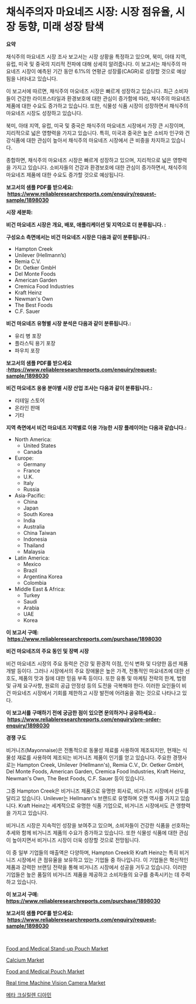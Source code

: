 <p><h1>채식주의자 마요네즈 시장: 시장 점유율, 시장 동향, 미래 성장 탐색</h1></p><p><strong>요약</strong></p>
<p><p>채식주의 마요네즈 시장 조사 보고서는 시장 상황을 특정하고 있으며, 북미, 아태 지역, 유럽, 미국 및 중국의 지리적 전파에 대해 상세히 알려줍니다. 이 보고서는 채식주의 마요네즈 시장이 예측된 기간 동안 6.1%의 연평균 성장률(CAGR)로 성장할 것으로 예상됨을 나타내고 있습니다.</p><p>이 보고서에 따르면, 채식주의 마요네즈 시장은 빠르게 성장하고 있습니다. 최근 소비자들이 건강한 라이프스타일과 환경보호에 대한 관심이 증가함에 따라, 채식주의 마요네즈 제품에 대한 수요도 증가하고 있습니다. 또한, 식물성 식품 시장이 성장하면서 채식주의 마요네즈 시장도 성장하고 있습니다.</p><p>북미, 아태 지역, 유럽, 미국 및 중국은 채식주의 마요네즈 시장에서 가장 큰 시장이며, 지리적으로 넓은 영향력을 가지고 있습니다. 특히, 미국과 중국은 높은 소비자 인구와 건강식품에 대한 관심이 높아서 채식주의 마요네즈 시장에서 큰 비중을 차지하고 있습니다.</p><p>종합하면, 채식주의 마요네즈 시장은 빠르게 성장하고 있으며, 지리적으로 넓은 영향력을 가지고 있습니다. 소비자들의 건강과 환경보호에 대한 관심이 증가하면서, 채식주의 마요네즈 제품에 대한 수요도 증가할 것으로 예상됩니다.</p></p>
<p><strong>보고서의 샘플 PDF를 받으세요: &nbsp;<a href="https://www.reliableresearchreports.com/enquiry/request-sample/1898030">https://www.reliableresearchreports.com/enquiry/request-sample/1898030</a></strong></p>
<p><strong>시장 세분화:</strong></p>
<p><strong> 비건 마요네즈 시장은 개요, 배포, 애플리케이션 및 지역으로 더 분류됩니다. :</strong></p>
<p><strong>구성요소 측면에서는 비건 마요네즈 시장은 다음과 같이 분류됩니다.:</strong></p>
<p><ul><li>Hampton Creek</li><li>Unilever (Hellmann’s)</li><li>Remia C.V.</li><li>Dr. Oetker GmbH</li><li>Del Monte Foods</li><li>American Garden</li><li>Cremica Food Industries</li><li>Kraft Heinz</li><li>Newman's Own</li><li>The Best Foods</li><li>C.F. Sauer</li></ul></p>
<p><strong> 비건 마요네즈 유형별 시장 분석은 다음과 같이 분류됩니다.:</strong></p>
<p><ul><li>유리 병 포장</li><li>플라스틱 용기 포장</li><li>파우치 포장</li></ul></p>
<p><strong>보고서의 샘플 PDF를 받으세요 :<a href="https://www.reliableresearchreports.com/enquiry/request-sample/1898030">https://www.reliableresearchreports.com/enquiry/request-sample/1898030</a></strong></p>
<p><strong> 비건 마요네즈 응용 분야별 시장 산업 조사는 다음과 같이 분류됩니다.:</strong></p>
<p><ul><li>리테일 스토어</li><li>온라인 판매</li><li>기타</li></ul></p>
<p><strong>지역 측면에서 비건 마요네즈 지역별로 이용 가능한 시장 플레이어는 다음과 같습니다.:</strong></p>
<p><ul>
    <li>
        North America:
        <ul>
            <li>United States</li>
            <li>Canada</li>
        </ul>
    </li>
    <li>
        Europe:
        <ul>
            <li>Germany</li>
            <li>France</li>
            <li>U.K.</li>
            <li>Italy</li>
            <li>Russia</li>
        </ul>
    </li>
    <li>
        Asia-Pacific:
        <ul>
            <li>China</li>
            <li>Japan</li>
            <li>South Korea</li>
            <li>India</li>
            <li>Australia</li>
            <li>China Taiwan</li>
            <li>Indonesia</li>
            <li>Thailand</li>
            <li>Malaysia</li>
        </ul>
    </li>
    <li>
        Latin America:
        <ul>
            <li>Mexico</li>
            <li>Brazil</li>
            <li>Argentina Korea</li>
            <li>Colombia</li>
        </ul>
    </li>
    <li>
        Middle East & Africa:
        <ul>
            <li>Turkey</li>
            <li>Saudi</li>
            <li>Arabia</li>
            <li>UAE</li>
            <li>Korea</li>
        </ul>
    </li>
    </ul></p>
<p><strong>이 보고서 구매: &nbsp;<a href="https://www.reliableresearchreports.com/purchase/1898030">https://www.reliableresearchreports.com/purchase/1898030</a></strong></p>
<p><strong>비건 마요네즈의 주요 동인 및 장벽 시장</strong></p>
<p><p>비건 마요네즈 시장의 주요 동력은 건강 및 환경적 이점, 인식 변화 및 다양한 옵션 제품 개발 등이다. 그러나 시장에서의 주요 장애물은 높은 가격, 전통적인 마요네즈에 대한 선호도, 제품의 맛과 질에 대한 믿음 부족 등이다. 또한 유통 및 마케팅 전략의 한계, 법령 및 규제 요구사항, 원료의 공급 안정성 등의 도전을 극복해야 한다. 이러한 요인들이 비건 마요네즈 시장에서 기회를 제한하고 시장 발전에 어려움을 겪는 것으로 나타나고 있다.</p></p>
<p><strong>이 보고서를 구매하기 전에 궁금한 점이 있으면 문의하거나 공유하세요.: &nbsp;<a href="https://www.reliableresearchreports.com/enquiry/pre-order-enquiry/1898030">https://www.reliableresearchreports.com/enquiry/pre-order-enquiry/1898030</a></strong></p>
<p><strong>경쟁 구도</strong></p>
<p><p>비거니즈(Mayonnaise)은 전통적으로 동물성 재료를 사용하여 제조되지만, 현재는 식물성 재료를 사용하여 제조되는 비거니즈 제품이 인기를 얻고 있습니다. 주요한 경쟁사로는 Hampton Creek, Unilever (Hellmann's), Remia C.V., Dr. Oetker GmbH, Del Monte Foods, American Garden, Cremica Food Industries, Kraft Heinz, Newman's Own, The Best Foods, C.F. Sauer 등이 있습니다.</p><p>그중 Hampton Creek은 비거니즈 제품으로 유명한 회사로, 비거니즈 시장에서 선두를 달리고 있습니다. Unilever는 Hellmann's 브랜드로 유명하며 오랜 역사를 가지고 있습니다. Kraft Heinz는 세계적으로 유명한 식품 기업으로, 비거니즈 시장에서도 큰 영향력을 가지고 있습니다.</p><p>비거니즈 시장은 지속적인 성장을 보여주고 있으며, 소비자들이 건강한 식품을 선호하는 추세와 함께 비거니즈 제품의 수요가 증가하고 있습니다. 또한 식물성 식품에 대한 관심이 높아지면서 비거니즈 시장이 더욱 성장할 것으로 전망됩니다.</p><p>이 중 일부 기업들의 매출액은 다양하며, Hampton Creek와 Kraft Heinz는 특히 비거니즈 시장에서 큰 점유율을 보유하고 있는 기업들 중 하나입니다. 이 기업들은 혁신적인 제품과 강력한 브랜딩 전략을 통해 비거니즈 시장에서 성공을 거두고 있습니다. 이러한 기업들은 높은 품질의 비거니즈 제품을 제공하고 소비자들의 요구를 충족시키는 데 주력하고 있습니다.</p></p>
<p><strong>이 보고서 구매: &nbsp; <a href="https://www.reliableresearchreports.com/purchase/1898030">https://www.reliableresearchreports.com/purchase/1898030</a></strong></p>
<p><strong>보고서의 샘플 PDF를 받으세요: &nbsp;<a href="https://www.reliableresearchreports.com/enquiry/request-sample/1898030">https://www.reliableresearchreports.com/enquiry/request-sample/1898030</a></strong><strong></strong></p>
<p>&nbsp;</p>
<p><p><a href="https://zircon-bluebell-299.notion.site/Food-and-Medical-Stand-up-Pouch-Market-Share-Market-New-Trends-Analysis-Report-By-Type-By-Applica-f153e48586df429484ad46f5da5d504e">Food and Medical Stand-up Pouch Market</a></p><p><a href="https://github.com/lylyparadise/Market-Research-Report-List-2/blob/main/calcium-market.md">Calcium Market</a></p><p><a href="https://scarlet-rocket-c63.notion.site/Food-and-Medical-Pouch-Market-Size-Furnishes-Valuable-Information-Encompassing-Market-Share-Market--93ce6df1f8814ad0b3a62048ab2dcd21">Food and Medical Pouch Market</a></p><p><a href="https://view.publitas.com/reportprime-1/real-time-machine-vision-camera-market-provides-detailed-segmentation-of-this-market-based-on-type-application-and-region-and-forecast-for-the-period-from-2024-2031/">Real time Machine Vision Camera Market</a></p><p><a href="https://medium.com/@waynewood21/%EB%A9%94%ED%83%80-%EC%9E%90%EC%9D%BC%EB%A6%B4%EB%A0%8C%EB%8B%A4%EC%9D%B4%EC%95%84%EB%AF%BC-%EC%8B%9C%EC%9E%A5%EC%9D%80-%EC%8B%9C%EC%9E%A5-%EC%A0%90%EC%9C%A0%EC%9C%A8-%EC%8B%9C%EC%9E%A5-%ED%8A%B8%EB%A0%8C%EB%93%9C-%EB%B0%8F-%EC%8B%9C%EC%9E%A5-%EC%84%B1%EC%9E%A5%EC%97%90-%EB%8C%80%ED%95%9C-%EC%A0%95%EB%B3%B4%EB%A5%BC-%EC%A0%9C%EA%B3%B5%ED%95%A9%EB%8B%88%EB%8B%A4-f33e519d9dec">메타 크실릴렌 디아민</a></p></p>